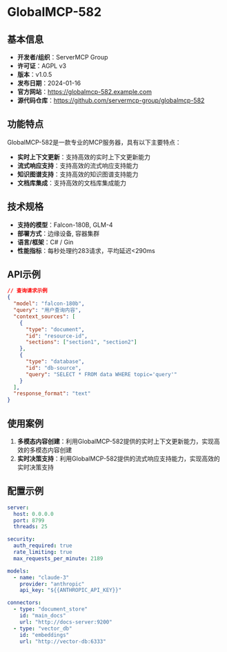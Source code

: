 # GlobalMCP-582

## 基本信息

- **开发者/组织**：ServerMCP Group
- **许可证**：AGPL v3
- **版本**：v1.0.5
- **发布日期**：2024-01-16
- **官方网站**：https://globalmcp-582.example.com
- **源代码仓库**：https://github.com/servermcp-group/globalmcp-582

## 功能特点

GlobalMCP-582是一款专业的MCP服务器，具有以下主要特点：

- **实时上下文更新**：支持高效的实时上下文更新能力
- **流式响应支持**：支持高效的流式响应支持能力
- **知识图谱支持**：支持高效的知识图谱支持能力
- **文档库集成**：支持高效的文档库集成能力


## 技术规格

- **支持的模型**：Falcon-180B, GLM-4
- **部署方式**：边缘设备, 容器集群
- **语言/框架**：C# / Gin
- **性能指标**：每秒处理约283请求，平均延迟<290ms

## API示例

```json
// 查询请求示例
{
  "model": "falcon-180b",
  "query": "用户查询内容",
  "context_sources": [
    {
      "type": "document",
      "id": "resource-id",
      "sections": ["section1", "section2"]
    },
    {
      "type": "database",
      "id": "db-source",
      "query": "SELECT * FROM data WHERE topic='query'"
    }
  ],
  "response_format": "text"
}
```

## 使用案例

1. **多模态内容创建**：利用GlobalMCP-582提供的实时上下文更新能力，实现高效的多模态内容创建
2. **实时决策支持**：利用GlobalMCP-582提供的流式响应支持能力，实现高效的实时决策支持


## 配置示例

```yaml
server:
  host: 0.0.0.0
  port: 8799
  threads: 25

security:
  auth_required: true
  rate_limiting: true
  max_requests_per_minute: 2189

models:
  - name: "claude-3"
    provider: "anthropic"
    api_key: "${{ANTHROPIC_API_KEY}}"

connectors:
  - type: "document_store"
    id: "main_docs"
    url: "http://docs-server:9200"
  - type: "vector_db"
    id: "embeddings"
    url: "http://vector-db:6333"
```